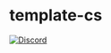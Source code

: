 # template-cs

[![Discord](https://img.shields.io/discord/720706728651522128.svg?label=&logo=discord&logoColor=ffffff&color=7389D8&labelColor=6A7EC2)](https://discord.gg/7t6dSJm)
